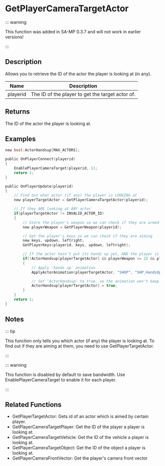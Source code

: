 # GetPlayerCameraTargetActor

::: warning

This function was added in SA-MP 0.3.7 and will not work in earlier versions!

:::

## Description

Allows you to retrieve the ID of the actor the player is looking at (in any).

| Name     | Description                                      |
| -------- | ------------------------------------------------ |
| playerid | The ID of the player to get the target actor of. |

## Returns

The ID of the actor the player is looking at.

## Examples

```c
new bool:ActorHandsup[MAX_ACTORS];

public OnPlayerConnect(playerid)
{
    EnablePlayerCameraTarget(playerid, 1);
    return 1;
}

public OnPlayerUpdate(playerid)
{
    // Find out what actor (if any) the player is LOOKING at
    new playerTargetActor = GetPlayerCameraTargetActor(playerid);

    // If they ARE looking at ANY actor
    if(playerTargetActor != INVALID_ACTOR_ID)
    {
        // Store the player's weapon so we can check if they are armed
        new playerWeapon = GetPlayerWeapon(playerid);

        // Get the player's keys so we can check if they are aiming
        new keys, updown, leftright;
        GetPlayerKeys(playerid, keys, updown, leftright);

        // If the actor hasn't put its hands up yet, AND the player is ARMED
        if(!ActorHandsup[playerTargetActor] && playerWeapon >= 22 && playerWeapon <= 42 && keys & KEY_AIM)
        {
            // Apply 'hands up' animation
            ApplyActorAnimation(playerTargetActor, "SHOP", "SHP_HandsUp_Scr",4.1,0,0,0,1,0);

            // Set 'ActorHandsup' to true, so the animation won't keep being reapplied
            ActorHandsup[playerTargetActor] = true;
        }
    }
    return 1;
}
```

## Notes

::: tip

This function only tells you which actor (if any) the player is looking at. To find out if they are aiming at them, you need to use GetPlayerTargetActor.

:::

::: warning

This function is disabled by default to save bandwidth. Use EnablePlayerCameraTarget to enable it for each player.

:::

## Related Functions

- GetPlayerTargetActor: Gets id of an actor which is aimed by certain player.
- GetPlayerCameraTargetPlayer: Get the ID of the player a player is looking at.
- GetPlayerCameraTargetVehicle: Get the ID of the vehicle a player is looking at.
- GetPlayerCameraTargetObject: Get the ID of the object a player is looking at.
- GetPlayerCameraFrontVector: Get the player's camera front vector
